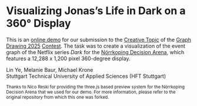 # Visualizing Jonas’s Life in Dark on a 360° Display

This is an [online demo](https://kroneml.github.io/GD2025-threejs-preview/) for our submission to the [Creative Topic](https://mozart.diei.unipg.it/gdcontest/2025/creative/) of the [Graph Drawing 2025](https://graphdrawing.github.io/gd2025/) [Contest](https://mozart.diei.unipg.it/gdcontest/2025/). The task was to create a visualization of the event graph of the Netflix series *Dark* for the [Nörrkoping Decision Arena](https://liu.se/en/research/norrkoping-decision-arena), which features a 12,288 x 1,200 pixel 360-degree display.

Lin Ye, Melanie Baur, Michael Krone<br>
Stuttgart Technical University of Applied Sciences (HFT Stuttgart)

<sup>Thanks to Nico Reski for providing the three.js based preview system for the Nörrkoping Decision Arena that we used for our demo. For more information, please refer to the original repository from which this one was forked.</sup>
